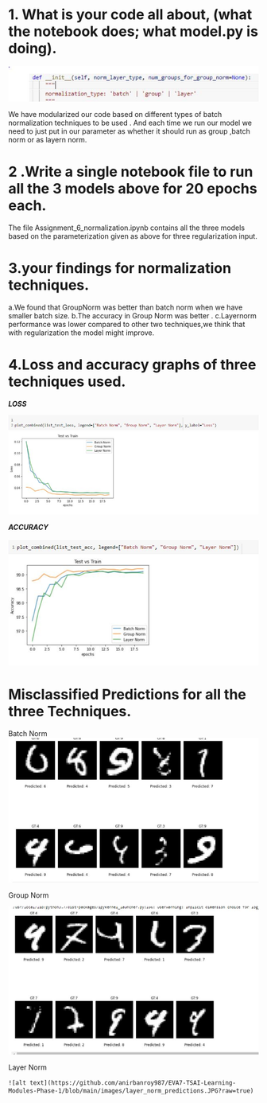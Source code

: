 
# 1. What is your code all about, (what the notebook does; what model.py is doing).

![alt text](https://github.com/anirbanroy987/EVA7-TSAI-Learning-Modules-Phase-1/blob/main/images/code%20contains.JPG?raw=true)

We have modularized our code based on different types of batch normalization techniques to be used .
And each time we run our model we need to just put in our parameter as whether it should run as group ,batch norm or as layern norm.


# 2 .Write a single notebook file to run all the 3 models above for 20 epochs each.

The file Assignment_6_normalization.ipynb contains all the three models based on the parameterization given as above for three regularization input.

# 3.your findings for normalization techniques.

  a.We found that GroupNorm was better than batch norm when we have smaller batch size.
  b.The accuracy in Group Norm was better .
  c.Layernorm performance was lower compared to other two techniques,we think that with regularization the model might improve.
  
 # 4.Loss and accuracy graphs of three techniques used.
***LOSS***

 ![alt text](https://github.com/anirbanroy987/EVA7-TSAI-Learning-Modules-Phase-1/blob/main/images/loss_metrics.JPG?raw=true)
 
 ***ACCURACY***
 
 ![alt text](https://github.com/anirbanroy987/EVA7-TSAI-Learning-Modules-Phase-1/blob/main/images/accuracy_metrics.JPG?raw=true)
 
 # Misclassified Predictions for all the three Techniques.
 Batch Norm 
  ![alt text](https://github.com/anirbanroy987/EVA7-TSAI-Learning-Modules-Phase-1/blob/main/images/batch_norm%2Bl1.JPG?raw=true)
  
  Group Norm 
  
   ![alt text](https://github.com/anirbanroy987/EVA7-TSAI-Learning-Modules-Phase-1/blob/main/images/group_norm.JPG?raw=true)
   
   Layer Norm
   
    ![alt text](https://github.com/anirbanroy987/EVA7-TSAI-Learning-Modules-Phase-1/blob/main/images/layer_norm_predictions.JPG?raw=true)

